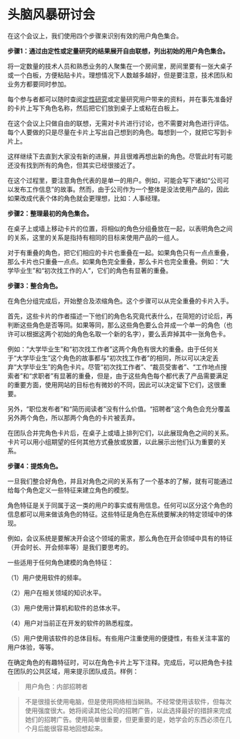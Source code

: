 # 头脑风暴研讨会 #

在这个会议上，我们使用四个步骤来识别有效的用户角色集合。

**步骤1：通过由定性或定量研究的结果展开自由联想，列出初始的用户角色集合。**

将一定数量的技术人员和熟悉业务的人聚集在一个房间里，房间里要有一张大桌子或一个白板，方便粘贴卡片。理想情况下人数越多越好，但是要注意，技术团队和业务方都要同时参加。

每个参与者都可以随时查阅[定性研究](qualitative.md)或定量研究用户带来的资料，并在事先准备好的卡片上写下角色名称，然后把它们放到桌子上或粘在白板上。

在这个会议上只做自由的联想，无需对卡片进行讨论，也不需要对角色进行评估。每个人要做的只是尽量在卡片上写出自己想到的角色。每想到一个，就把它写到卡片上。

这样继续下去直到大家没有新的进展，并且很难再想出新的角色。尽管此时有可能还没有找到所有的角色，但其实已经很接近了。

在这个过程里，要注意角色代表的是单一的用户。例如，可能会写下诸如“公司可以发布工作信息”的故事。然而，由于公司作为一个整体是没法使用产品的，因此如果改成代表个体的角色就会更理想，比如：人事经理。

**步骤2：整理最初的角色集合。**

在桌子上或墙上移动卡片的位置，将相似的角色分组叠放在一起，以表明角色之间的关系，这里的关系是指持有相同的目标来使用产品的一组人。

对于有重叠的角色，把它们相应的卡片也重叠在一起。如果角色只有一点点重叠，那么卡片也只重叠一点点。如果角色完全重叠，那么卡片也完全重叠。例如：“大学毕业生”和“初次找工作的人”，它们的角色有显著的重叠。

**步骤3：整合角色。**

在角色分组完成后，开始整合及浓缩角色。这个步骤可以从完全重叠的卡片入手。

首先，这些卡片的作者描述一下他们的角色名究竟代表什么，在简短的讨论后，再判断这些角色是否等同。如果等同，那么这些角色要么合并成一个单一的角色（也许可以根据这两个初始的角色名取一个新的名字），要么丢弃掉其中一张角色卡。

例如：“大学毕业生”和“初次找工作者”这两个角色有很大的重叠。由于任何关于“大学毕业生”这个角色的故事都与“初次找工作者”的相同，所以可以决定丢弃“大学毕业生”的角色卡片。尽管“初次找工作者”、“裁员受害者”、“工作地点搜索者”和“求职者”有显著的重叠，但是，由于这些角色每个都代表了产品需要满足的重要方面，使用网站的目标也有微妙的不同，因此可以决定留下它们，这很重要。

另外，“职位发布者”和“简历阅读者”没有什么价值。“招聘者”这个角色会充分覆盖另外两个角色，所以那两个角色的卡片被丢弃。

在团队合并完角色卡片后，在桌子上或墙上排列它们，以此展现角色之间的关系。卡片可以用小组期望的任何其他方式叠放或放置，以此展示出他们认为重要的关系。

**步骤4：提炼角色。**

一旦我们整合好角色，并且对角色之间的关系有了一个基本的了解，就有可能通过给每个角色定义一些特征来建立角色的模型。

角色特征是关于同属于这一类的用户的事实或有用信息。任何可以区分这个角色的信息都可以用来做该角色的特征。这些特征是角色在系统要解决的特定领域中的体现。

例如，会议系统是要解决开会这个领域的需求，那么角色在开会领域中具有的特征（开会时长、开会频率等）是我们要思考的。

一些适用于任何角色建模的角色特征：

（1）用户使用软件的频率。

（2）用户在相关领域的知识水平。

（3）用户使用计算机和软件的总体水平。

（4）用户对当前正在开发的软件的熟悉程度。

（5）用户使用该软件的总体目标。有些用户注重使用的便捷性，有些关注丰富的用户体验，等等。

在确定角色的有趣特征时，可以在角色卡片上写下注释。完成后，可以把角色卡挂在团队的公共区域，用来提示团队成员。样例：

>用户角色：内部招聘者

>不是很擅长使用电脑，但是使用网络相当娴熟。不经常使用该软件，但每次使用强度很大。她将阅读其他公司的招聘广告，以此选择最好的措辞来完成她们的招聘广告。使用简单很重要，但更重要的是，她学会的东西必须在几个月后能很容易地回想起来。
<!-- 5）虚拟人物
对于有些更为重要的用户角色，再进一步为角色创建一个虚拟人物是很值得的。虚拟人物是假想的用户角色代表。创建虚拟人物需要的不只是在用户角色上加一个名字。对于虚拟人物的描述应当是十分充分的，让团队中每个人都觉得他们知道这个人物。假若选择为项目创建虚拟人物，要注意，应该事先做好充分的市场和目标用户群调查，要确保虚拟人物能够真正代表产品的目标用户。
大部分虚构人物的定义会比较长，很难在一张卡片上完整写下来，因此建议写在一张纸上，并将它们挂在团队的公共空间里。不必为每个用户角色写下虚构人物定义，然而，可以考虑给一两个主要的用户角色写下虚构人物定义。如果某一两个用户角色十分重要，那么那些用户角色就是需要扩展出虚构人物的候选角色。
从用户角色或虚拟人物的角度描述会使故事变得更加生动。识别出用户角色，并且可能有一两个虚拟人物后，就可以开始从角色和虚拟人物的视角来说话，而不是宽泛的“用户”。使用用户角色或虚构人物的名字来编写故事并不意味着其他角色就不能执行那些故事，而是说明在讨论或实现故事时，用特定的用户角色或虚构人物来思考问题总是有一些好处的。
6）极端人物
考虑极端人物很可能会让你编写出原本可能遗漏的故事。例如，很容易想象毒贩和有很多个男友的女子都想要维护多份单独的时间表，以防被警察或者男友看见。
使用极端人物可以导致新的故事产生，但很难事先确定是否应该把这些故事包含在产品中。当然，在极端人物上投入大量时间可能是不值得的，但可以尝试一下这个方法。至少可以饶有兴致的花几分钟时间去考虑一下教皇如何使用你们的软件，这可能会带来一两个灵感。
小结
大部分项目小组只考虑单一的用户类型。这会导致软件忽略原本需要的一些用户类型。
为了避免从单一用户的角度编写所有故事，要识别与软件交互的不同用户角色。
通过对每个用户角色定义相关特征，可以更清楚地看到不同角色间的不同点。 -->
